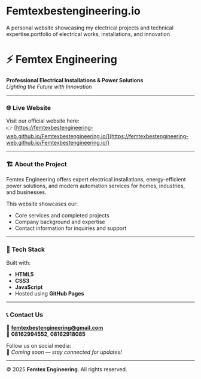 # Femtexbestengineering.io
A personal website showcasing my electrical projects and technical expertise.portfolio of electrical works, installations, and innovation 
# ⚡ Femtex Engineering

**Professional Electrical Installations & Power Solutions**  
*Lighting the Future with Innovation*

---

### 🌐 Live Website
Visit our official website here:  
👉 [https://femtexbestengineering-web.github.io/Femtexbestengineering.io/](https://femtexbestengineering-web.github.io/Femtexbestengineering.io/)

---

### 🏗️ About the Project
Femtex Engineering offers expert electrical installations, energy-efficient power solutions, and modern automation services for homes, industries, and businesses.

This website showcases our:
- Core services and completed projects  
- Company background and expertise  
- Contact information for inquiries and support  

---

### 🎨 Tech Stack
Built with:
- **HTML5**
- **CSS3**
- **JavaScript**
- Hosted using **GitHub Pages**

---

### 📞 Contact Us
📧 **femtexbestengineering@gmail.com**  
📱 **08162994552**, **08162918085**

Follow us on social media:  
🌿 *Coming soon — stay connected for updates!*

---

© 2025 **Femtex Engineering**. All rights reserved.

